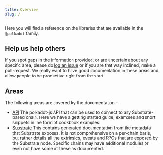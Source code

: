 ```yaml
---
title: Overview
slug: /
---
```


Here you will find a reference on the libraries that are available in the `@polkadot` family.

## Help us help others

If you spot gaps in the information provided, or are uncertain about any specific area, please do [log an issue](https://github.com/polkadot-js/docs/issues) or if you are that way inclined, make a pull-request. We really want to have good documentation in these areas and allow people to be productive right from the start.

## Areas

The following areas are covered by the documentation -

- [API](API) The polkadot-js API that can be used to connect to any Substrate-based chain. Here we have a getting started guide, examples and short snippets in the form of cookbook examples.
- [Substrate](substrate) This contains generated documentation from the metadata that Substrate exposes. It is not comprehensive on a per-chain basis, but rather details all the extrinsics, events and RPCs that are exposed by the Substrate node. Specific chains may have additional modules or even not have some of these as documented.
